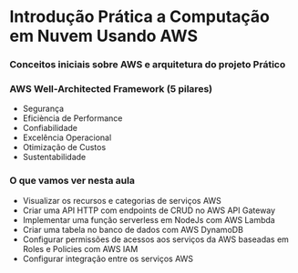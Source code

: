 # Introdução Prática a Computação em Nuvem Usando AWS

### Conceitos iniciais sobre AWS e arquitetura do projeto Prático

### AWS Well-Architected Framework (5 pilares)

* Segurança
* Eficiència de Performance
* Confiabilidade
* Excelência Operacional
* Otimização de Custos
* Sustentabilidade

### O que vamos ver nesta aula

* Visualizar os recursos e categorias de serviços AWS
* Criar uma API HTTP com endpoints de CRUD no AWS API Gateway
* Implementar uma função serverless em NodeJs com AWS Lambda
* Criar uma tabela no banco de dados com AWS DynamoDB
* Configurar permissões de acessos aos serviços da AWS baseadas em Roles e Policies com AWS IAM
* Configurar integração entre os serviços AWS